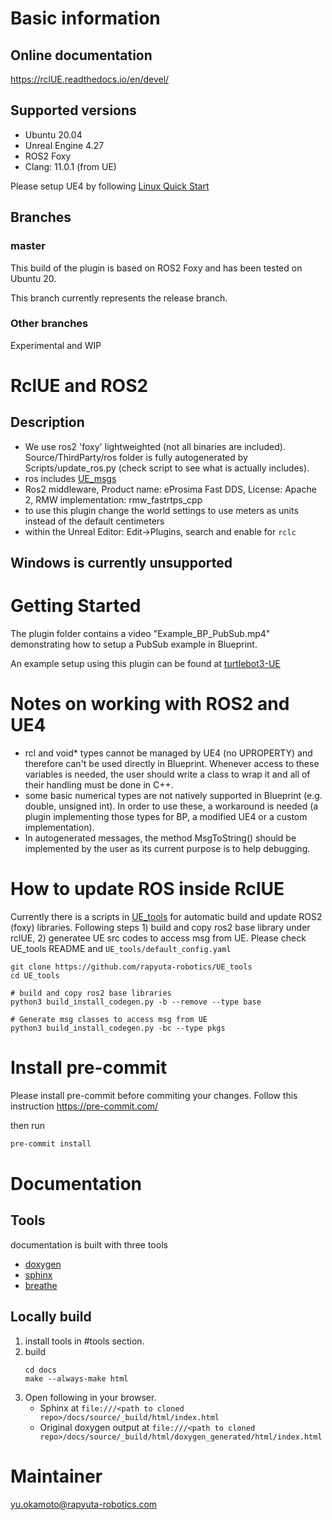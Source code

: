 # Basic information

## Online documentation

https://rclUE.readthedocs.io/en/devel/

## Supported versions

- Ubuntu 20.04
- Unreal Engine 4.27
- ROS2 Foxy
- Clang: 11.0.1 (from UE)

Please setup UE4 by following [Linux Quick Start](https://docs.unrealengine.com/4.27/en-US/SharingAndReleasing/Linux/BeginnerLinuxDeveloper/SettingUpAnUnrealWorkflow/)

## Branches

### master

This build of the plugin is based on ROS2 Foxy and has been tested on Ubuntu 20.

This branch currently represents the release branch.

### Other branches

Experimental and WIP

# RclUE and ROS2

## Description
- We use ros2 'foxy' lightweighted (not all binaries are included). Source/ThirdParty/ros folder is fully autogenerated by Scripts/update_ros.py (check script to see what is actually includes).
- ros includes [UE_msgs](https://github.com/rapyuta-robotics/UE_msgs)
- Ros2 middleware, Product name: eProsima Fast DDS, License: Apache 2, RMW implementation: rmw_fastrtps_cpp
- to use this plugin change the world settings to use meters as units instead of the default centimeters
- within the Unreal Editor: Edit->Plugins, search and enable for `rclc`

## Windows is currently unsupported

# Getting Started

The plugin folder contains a video "Example_BP_PubSub.mp4" demonstrating how to setup a PubSub example in Blueprint.

An example setup using this plugin can be found at [turtlebot3-UE](https://github.com/rapyuta-robotics/turtlebot3-UE)

# Notes on working with ROS2 and UE4

- rcl and void\* types cannot be managed by UE4 (no UPROPERTY) and therefore can't be used directly in Blueprint. Whenever access to these variables is needed, the user should write a class to wrap it and all of their handling must be done in C++.
- some basic numerical types are not natively supported in Blueprint (e.g. double, unsigned int). In order to use these, a workaround is needed (a plugin implementing those types for BP, a modified UE4 or a custom implementation).
- In autogenerated messages, the method MsgToString() should be implemented by the user as its current purpose is to help debugging.

# How to update ROS inside RclUE
Currently there is a scripts in [UE_tools](https://github.com/rapyuta-robotics/UE_tools) for automatic build and update ROS2 (foxy) libraries. Following steps 1) build and copy ros2 base library under rclUE, 2) generatee UE src codes to access msg from UE. Please check UE_tools README and `UE_tools/default_config.yaml`
   ```
   git clone https://github.com/rapyuta-robotics/UE_tools
   cd UE_tools

   # build and copy ros2 base libraries
   python3 build_install_codegen.py -b --remove --type base

   # Generate msg classes to access msg from UE
   python3 build_install_codegen.py -bc --type pkgs
   ```

# Install pre-commit
Please install pre-commit before commiting your changes.
Follow this instruction https://pre-commit.com/

then run

```bash
pre-commit install
```

# Documentation

## Tools

documentation is built with three tools

- [doxygen](http://www.doxygen.org)
- [sphinx](http://www.sphinx-doc.org)
- [breathe](https://breathe.readthedocs.io)

## Locally build

1. install tools in #tools section.
2. build
   ```
   cd docs
   make --always-make html
   ```
3. Open following in your browser.
   - Sphinx at `file:///<path to cloned repo>/docs/source/_build/html/index.html`
   - Original doxygen output at `file:///<path to cloned repo>/docs/source/_build/html/doxygen_generated/html/index.html`

# Maintainer

yu.okamoto@rapyuta-robotics.com

